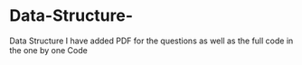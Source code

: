 # Data-Structure-
Data Structure 
I have added PDF for the questions as well as the full code in the one by one Code 
